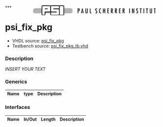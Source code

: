 <img align="right" src="../../doc/psi_logo.png">
***

# psi_fix_pkg
 - VHDL source: [psi_fix_pkg](../hdl/psi_fix_pkg.vhd)
 - Testbench source: [psi_fix_pkg_tb.vhd](../testbench/psi_fix_pkg_tb/psi_fix_pkg_tb.vhd)

### Description
*INSERT YOUR TEXT*

### Generics
| Name   | type   | Description   |
|--------|--------|---------------|

### Interfaces
| Name   | In/Out   | Length   | Description   |
|--------|----------|----------|---------------|
